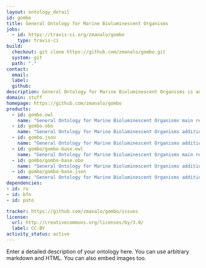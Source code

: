 ```yaml
---
layout: ontology_detail
id: gombo
title: General Ontology for Marine Bioluminescent Organisms
jobs:
  - id: https://travis-ci.org/zmanalo/gombo
    type: travis-ci
build:
  checkout: git clone https://github.com/zmanalo/gombo.git
  system: git
  path: "."
contact:
  email: 
  label: 
  github: 
description: General Ontology for Marine Bioluminescent Organisms is an ontology...
domain: stuff
homepage: https://github.com/zmanalo/gombo
products:
  - id: gombo.owl
    name: "General Ontology for Marine Bioluminescent Organisms main release in OWL format"
  - id: gombo.obo
    name: "General Ontology for Marine Bioluminescent Organisms additional release in OBO format"
  - id: gombo.json
    name: "General Ontology for Marine Bioluminescent Organisms additional release in OBOJSon format"
  - id: gombo/gombo-base.owl
    name: "General Ontology for Marine Bioluminescent Organisms main release in OWL format"
  - id: gombo/gombo-base.obo
    name: "General Ontology for Marine Bioluminescent Organisms additional release in OBO format"
  - id: gombo/gombo-base.json
    name: "General Ontology for Marine Bioluminescent Organisms additional release in OBOJSon format"
dependencies:
- id: ro
- id: bfo
- id: pato

tracker: https://github.com/zmanalo/gombo/issues
license:
  url: http://creativecommons.org/licenses/by/3.0/
  label: CC-BY
activity_status: active
---
```


Enter a detailed description of your ontology here. You can use arbitrary markdown and HTML.
You can also embed images too.

